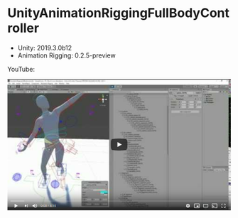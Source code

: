 # UnityAnimationRiggingFullBodyController

- Unity: 2019.3.0b12
- Animation Rigging: 0.2.5-preview

YouTube:

[![](./0.png)](https://www.youtube.com/watch?v=OIbFb5ZAKsY)
